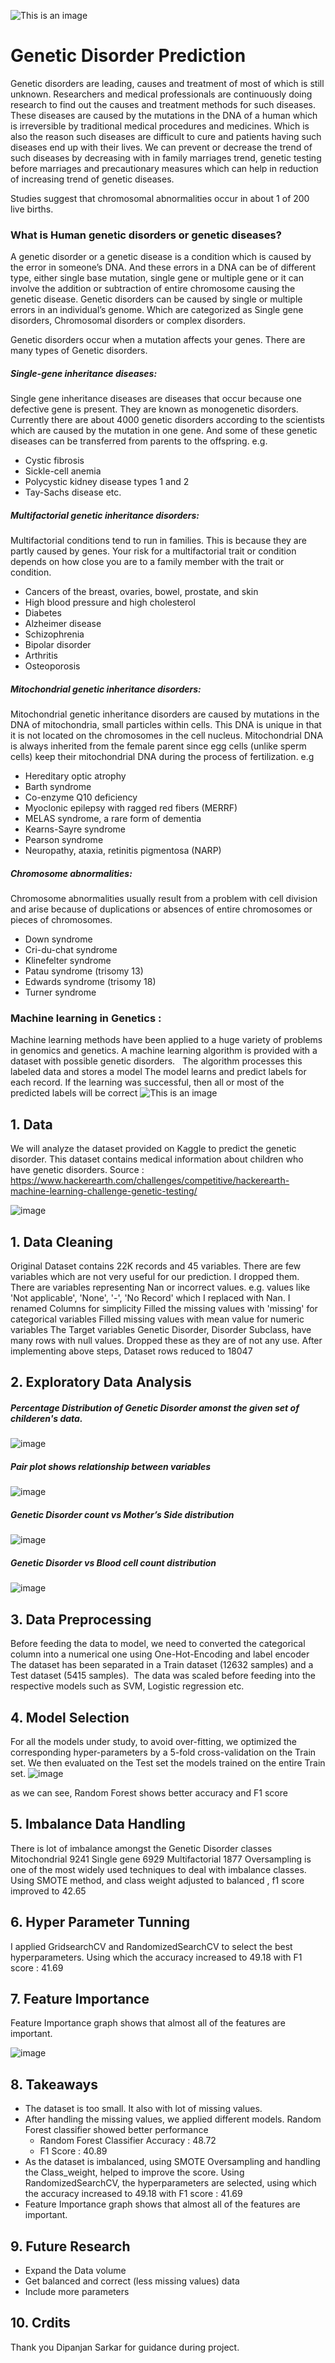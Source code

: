![This is an image](https://github.com/gitprojectspk/Capstone2_Genetic_Disorder_Prediction/blob/main/images/Genetics_main.jpg)
# Genetic Disorder Prediction
Genetic disorders are leading, causes and treatment of most of which is still unknown. Researchers and medical professionals are continuously doing research to find out the causes and treatment methods for such diseases. These diseases are caused by the mutations in the DNA of a human which is irreversible by traditional medical procedures and medicines. Which is also the reason such diseases are difficult to cure and patients having such diseases end up with their lives. We can prevent or decrease the trend of such diseases by decreasing with in family marriages trend, genetic testing before marriages and precautionary measures which can help in reduction of increasing trend of genetic diseases.  

Studies suggest that chromosomal abnormalities occur in about 1 of 200 live births.

### What is Human genetic disorders or genetic diseases?
A genetic disorder or a genetic disease is a condition which is caused by the error in someone’s DNA. And these errors in a DNA can be of different type, either single base mutation, single gene or multiple gene or it can involve the addition or subtraction of entire chromosome causing the genetic disease. Genetic disorders can be caused by single or multiple errors in an individual’s genome. Which are categorized as Single gene disorders, Chromosomal disorders or complex disorders.

Genetic disorders occur when a mutation affects your genes. There are many types of Genetic disorders. 

##### Single-gene inheritance diseases:
Single gene inheritance diseases are diseases that occur because one defective gene is present. They are known as monogenetic disorders. Currently there are about 4000 genetic disorders according to the scientists which are caused by the mutation in one gene. And some of these genetic diseases can be transferred from parents to the offspring. e.g. 
  - Cystic fibrosis
  - Sickle-cell anemia
  - Polycystic kidney disease types 1 and 2
  - Tay-Sachs disease etc.
  
##### Multifactorial genetic inheritance disorders:
Multifactorial conditions tend to run in families. This is because they are partly caused by genes. Your risk for a multifactorial trait or condition depends on how close you are to a family member with the trait or condition.
  - Cancers of the breast, ovaries, bowel, prostate, and skin
  - High blood pressure and high cholesterol
  - Diabetes
  - Alzheimer disease
  - Schizophrenia
  - Bipolar disorder
  - Arthritis
  - Osteoporosis


##### Mitochondrial genetic inheritance disorders:
Mitochondrial genetic inheritance disorders are caused by mutations in the DNA of mitochondria, small particles within cells. This DNA is unique in that it is not located on the chromosomes in the cell nucleus. Mitochondrial DNA is always inherited from the female parent since egg cells (unlike sperm cells) keep their mitochondrial DNA during the process of fertilization. e.g
  - Hereditary optic atrophy
  - Barth syndrome
  - Co-enzyme Q10 deficiency
  - Myoclonic epilepsy with ragged red fibers (MERRF)
  - MELAS syndrome, a rare form of dementia
  - Kearns-Sayre syndrome
  - Pearson syndrome
  - Neuropathy, ataxia, retinitis pigmentosa (NARP)

##### Chromosome abnormalities:
Chromosome abnormalities usually result from a problem with cell division and arise because of duplications or absences of entire chromosomes or pieces of chromosomes. 
  - Down syndrome
  - Cri-du-chat syndrome
  - Klinefelter syndrome
  - Patau syndrome (trisomy 13)
  - Edwards syndrome (trisomy 18)
  - Turner syndrome

### Machine learning in Genetics :
Machine learning methods have been applied to a huge variety of problems in genomics and genetics. 
A machine learning algorithm is provided with a dataset with possible genetic disorders.  
The algorithm processes this labeled data and stores a model
The model learns and predict labels for each record. If the learning was successful, then all or most of the predicted labels will be correct
![This is an image](https://github.com/gitprojectspk/Capstone2_Genetic_Disorder_Prediction/blob/main/images/machine_learning_genetics.jpg)


## 1. Data  
  We will analyze the dataset provided on Kaggle to predict the genetic disorder.
  This dataset contains medical information about children who have genetic disorders.
  Source : https://www.hackerearth.com/challenges/competitive/hackerearth-machine-learning-challenge-genetic-testing/
  
  ![image](https://user-images.githubusercontent.com/96436449/167469019-1f1977ab-073e-4f53-a508-5fd82b565765.png)
  
## 1. Data Cleaning
  Original Dataset contains 22K records and 45 variables.
  There are few variables which are not very useful for our prediction. I dropped them.
  There are variables representing Nan or incorrect values. e.g. values like 'Not applicable', 'None', '-', 'No Record' which I replaced with Nan. 
  I renamed Columns for simplicity
  Filled the missing values with 'missing' for categorical variables
  Filled missing values with mean value for numeric variables
  The Target variables Genetic Disorder, Disorder Subclass, have many rows with null values. Dropped these as they are of not any use.
  After implementing above steps, Dataset rows reduced to 18047
 
## 2. Exploratory Data Analysis  

##### Percentage Distribution of Genetic Disorder amonst the given set of childeren's data.

![image](https://user-images.githubusercontent.com/96436449/167471279-022f71c3-02d0-4a17-a94d-e9a632e5058f.png)

##### Pair plot shows relationship between variables
![image](https://user-images.githubusercontent.com/96436449/167471296-e27369b0-e0f0-4982-a623-648d0b499224.png)

##### Genetic Disorder count vs Mother’s Side distribution
![image](https://user-images.githubusercontent.com/96436449/167471497-b19ef9fe-d41b-41f3-be8b-cd29d4dc1292.png)

##### Genetic Disorder vs Blood cell count distribution
![image](https://user-images.githubusercontent.com/96436449/167471530-41539b98-4976-498e-9a0e-dee3e94a0210.png)


## 3. Data Preprocessing 

Before feeding the data to model, we need to converted the categorical column into a numerical one using One-Hot-Encoding and label encoder
The dataset has been separated in a Train dataset (12632 samples) and a Test dataset (5415 samples). 
The data was scaled before feeding into the respective models such as SVM, Logistic regression etc.


## 4. Model Selection
For all the models under study, to avoid over-fitting, we optimized the corresponding hyper-parameters by a 5-fold cross-validation on the Train set. We then evaluated on the Test set the models trained on the entire Train set.
![image](https://user-images.githubusercontent.com/96436449/167471155-1fa538f9-d8e9-40db-962e-8bf492428a00.png)

as we can see, Random Forest shows better accuracy and F1 score


## 5. Imbalance Data Handling

There is lot of imbalance amongst the Genetic Disorder classes 
 Mitochondrial     9241
 Single gene       6929
 Multifactorial    1877
Oversampling is one of the most widely used techniques to deal with imbalance classes. Using SMOTE method, and class weight adjusted to balanced , f1 score improved to 42.65


## 6. Hyper Parameter Tunning

I applied GridsearchCV and RandomizedSearchCV to select the best hyperparameters. Using which the accuracy increased to 49.18 with F1 score : 41.69

## 7. Feature Importance
Feature Importance graph shows that almost all of the features are important.

![image](https://user-images.githubusercontent.com/96436449/167470698-2ca8c64e-5acf-4a35-987e-6e1549eea5e1.png)


## 8. Takeaways
- The dataset is too small. It also with lot of missing values. 
- After handling the missing values, we applied different models. Random Forest classifier showed better performance
    - Random Forest Classifier Accuracy : 48.72 
    - F1 Score : 40.89 
- As the dataset is imbalanced, using SMOTE Oversampling and handling the Class_weight, helped to improve the score. Using RandomizedSearchCV, the hyperparameters are selected, using which the accuracy increased to 49.18 with F1 score : 41.69
- Feature Importance graph shows that almost all of the features are important.


## 9. Future Research
- Expand the Data volume
- Get balanced and correct (less missing values) data 
- Include more parameters

## 10. Crdits
  Thank you Dipanjan Sarkar for guidance during project.
